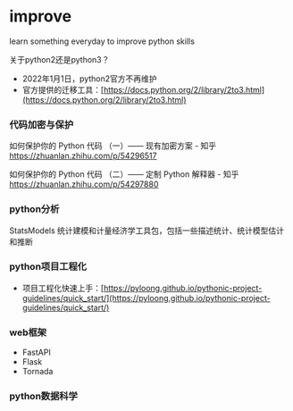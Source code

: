 # improve
learn something everyday to improve python skills


关于python2还是python3？
- 2022年1月1日，python2官方不再维护
- 官方提供的迁移工具：[https://docs.python.org/2/library/2to3.html](https://docs.python.org/2/library/2to3.html)

### 代码加密与保护
如何保护你的 Python 代码 （一）—— 现有加密方案 - 知乎
https://zhuanlan.zhihu.com/p/54296517


如何保护你的 Python 代码 （二）—— 定制 Python 解释器 - 知乎
https://zhuanlan.zhihu.com/p/54297880


### python分析
StatsModels 统计建模和计量经济学工具包，包括一些描述统计、统计模型估计和推断


### python项目工程化
- 项目工程化快速上手：[https://pyloong.github.io/pythonic-project-guidelines/quick_start/](https://pyloong.github.io/pythonic-project-guidelines/quick_start/)


### web框架
- FastAPI
- Flask
- Tornada


### python数据科学
